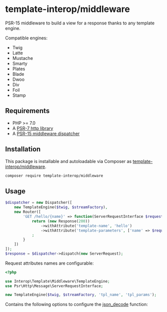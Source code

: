 # template-interop/middleware

PSR-15 middleware to build a view for a response thanks to any template engine.

Compatible engines:

- Twig
- Latte
- Mustache
- Smarty
- Plates
- Blade
- Dwoo
- Div
- Foil
- Stamp

## Requirements

* PHP >= 7.0
* A [PSR-7 http library](https://github.com/middlewares/awesome-psr15-middlewares#psr-7-implementations)
* A [PSR-15 middleware dispatcher](https://github.com/middlewares/awesome-psr15-middlewares#dispatcher)

## Installation

This package is installable and autoloadable via Composer as [template-interop/middleware](https://packagist.org/packages/template-interop/middleware).

```sh
composer require template-interop/middleware
```

## Usage

```php
$dispatcher = new Dispatcher([
    new TemplateEngine($twig, $streamFactory),
    new Router([
        'GET /hello/{name}' => function(ServerRequestInterface $request) {
            return (new Response(200))
                ->withAttribute('template-name', 'hello')
                ->withAttribute('template-parameters', ['name' => $request->getAttribute('name')])
            ;        
        }   
    ])
]);
$response = $dispatcher->dispatch(new ServerRequest);
```

Request attributes names are configurable:

```php
<?php

use Interop\Template\Middleware\TemplateEngine;
use Psr\Http\Message\ServerRequestInterface;

new TemplateEngine($twig, $streamFactory, 'tpl_name', 'tpl_params');
```
Contains the following options to configure the [json_decode](http://php.net/manual/en/function.json-decode.php) function:
